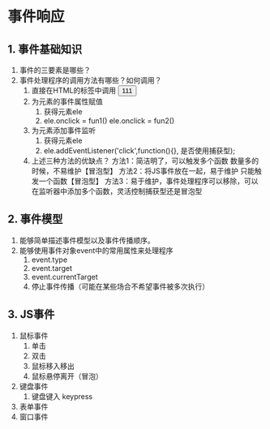 # 事件响应
## 1. 事件基础知识
1. 事件的三要素是哪些？
2. 事件处理程序的调用方法有哪些？如何调用？
	1. 直接在HTML的标签中调用  <button onclick="fun1(),fun2()">111</button>
	2. 为元素的事件属性赋值 
		1. 获得元素ele
		2. ele.onclick = fun1()  ele.onclick = fun2()
	3. 为元素添加事件监听
		1. 获得元素ele
		2. ele.addEventListener('click',function(){}, 是否使用捕获型);
	4. 上述三种方法的优缺点？
		方法1：简洁明了，可以触发多个函数		数量多的时候，不易维护【冒泡型】
		方法2：将JS事件放在一起，易于维护		只能触发一个函数【冒泡型】
		方法3：易于维护，事件处理程序可以移除，可以在监听器中添加多个函数，灵活控制捕获型还是冒泡型
## 2. 事件模型
1. 能够简单描述事件模型以及事件传播顺序。
2. 能够使用事件对象event中的常用属性来处理程序
	1. event.type
	2. event.target
	3. event.currentTarget
	4. 停止事件传播（可能在某些场合不希望事件被多次执行）
## 3. JS事件
1. 鼠标事件
	1. 单击
	2. 双击
	3. 鼠标移入移出
	4. 鼠标悬停离开（冒泡）
2. 键盘事件
	1. 键盘键入 keypress
3. 表单事件
4. 窗口事件